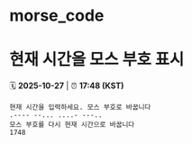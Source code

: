 # morse_code
# 현재 시간을 모스 부호 표시
<!-- MORSE_TIME_START -->
🗓️ **2025-10-27** | ⏰ **17:48 (KST)**

```
현재 시간을 입력하세요. 모스 부호로 바꿉니다
.---- --... ....- ---..
모스 부호를 다시 현재 시간으로 바꿉니다
1748
```
<!-- MORSE_TIME_END -->
